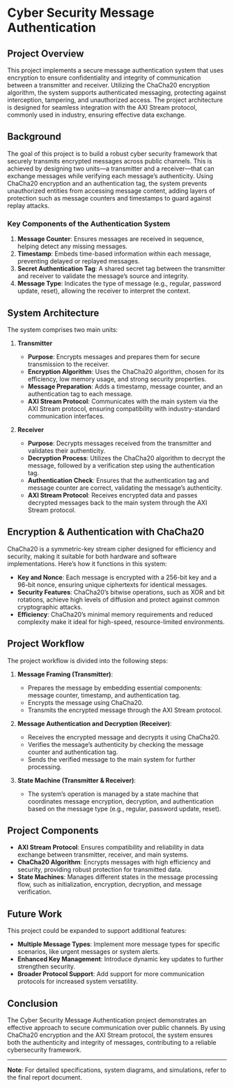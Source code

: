 # Cyber Security Message Authentication

## Project Overview
This project implements a secure message authentication system that uses encryption to ensure confidentiality and integrity of communication between a transmitter and receiver. Utilizing the ChaCha20 encryption algorithm, the system supports authenticated messaging, protecting against interception, tampering, and unauthorized access. The project architecture is designed for seamless integration with the AXI Stream protocol, commonly used in industry, ensuring effective data exchange.

## Background
The goal of this project is to build a robust cyber security framework that securely transmits encrypted messages across public channels. This is achieved by designing two units—a transmitter and a receiver—that can exchange messages while verifying each message’s authenticity. Using ChaCha20 encryption and an authentication tag, the system prevents unauthorized entities from accessing message content, adding layers of protection such as message counters and timestamps to guard against replay attacks.

### Key Components of the Authentication System
1. **Message Counter**: Ensures messages are received in sequence, helping detect any missing messages.
2. **Timestamp**: Embeds time-based information within each message, preventing delayed or replayed messages.
3. **Secret Authentication Tag**: A shared secret tag between the transmitter and receiver to validate the message’s source and integrity.
4. **Message Type**: Indicates the type of message (e.g., regular, password update, reset), allowing the receiver to interpret the context.

## System Architecture
The system comprises two main units:

1. **Transmitter**
   - **Purpose**: Encrypts messages and prepares them for secure transmission to the receiver.
   - **Encryption Algorithm**: Uses the ChaCha20 algorithm, chosen for its efficiency, low memory usage, and strong security properties.
   - **Message Preparation**: Adds a timestamp, message counter, and an authentication tag to each message.
   - **AXI Stream Protocol**: Communicates with the main system via the AXI Stream protocol, ensuring compatibility with industry-standard communication interfaces.

2. **Receiver**
   - **Purpose**: Decrypts messages received from the transmitter and validates their authenticity.
   - **Decryption Process**: Utilizes the ChaCha20 algorithm to decrypt the message, followed by a verification step using the authentication tag.
   - **Authentication Check**: Ensures that the authentication tag and message counter are correct, validating the message’s authenticity.
   - **AXI Stream Protocol**: Receives encrypted data and passes decrypted messages back to the main system through the AXI Stream protocol.

## Encryption & Authentication with ChaCha20
ChaCha20 is a symmetric-key stream cipher designed for efficiency and security, making it suitable for both hardware and software implementations. Here’s how it functions in this system:
- **Key and Nonce**: Each message is encrypted with a 256-bit key and a 96-bit nonce, ensuring unique ciphertexts for identical messages.
- **Security Features**: ChaCha20’s bitwise operations, such as XOR and bit rotations, achieve high levels of diffusion and protect against common cryptographic attacks.
- **Efficiency**: ChaCha20’s minimal memory requirements and reduced complexity make it ideal for high-speed, resource-limited environments.

## Project Workflow
The project workflow is divided into the following steps:

1. **Message Framing (Transmitter)**:
   - Prepares the message by embedding essential components: message counter, timestamp, and authentication tag.
   - Encrypts the message using ChaCha20.
   - Transmits the encrypted message through the AXI Stream protocol.

2. **Message Authentication and Decryption (Receiver)**:
   - Receives the encrypted message and decrypts it using ChaCha20.
   - Verifies the message’s authenticity by checking the message counter and authentication tag.
   - Sends the verified message to the main system for further processing.

3. **State Machine (Transmitter & Receiver)**:
   - The system’s operation is managed by a state machine that coordinates message encryption, decryption, and authentication based on the message type (e.g., regular, password update, reset).

## Project Components
- **AXI Stream Protocol**: Ensures compatibility and reliability in data exchange between transmitter, receiver, and main systems.
- **ChaCha20 Algorithm**: Encrypts messages with high efficiency and security, providing robust protection for transmitted data.
- **State Machines**: Manages different states in the message processing flow, such as initialization, encryption, decryption, and message verification.

## Future Work
This project could be expanded to support additional features:
- **Multiple Message Types**: Implement more message types for specific scenarios, like urgent messages or system alerts.
- **Enhanced Key Management**: Introduce dynamic key updates to further strengthen security.
- **Broader Protocol Support**: Add support for more communication protocols for increased system versatility.

## Conclusion
The Cyber Security Message Authentication project demonstrates an effective approach to secure communication over public channels. By using ChaCha20 encryption and the AXI Stream protocol, the system ensures both the authenticity and integrity of messages, contributing to a reliable cybersecurity framework.

---

**Note**: For detailed specifications, system diagrams, and simulations, refer to the final report document.
